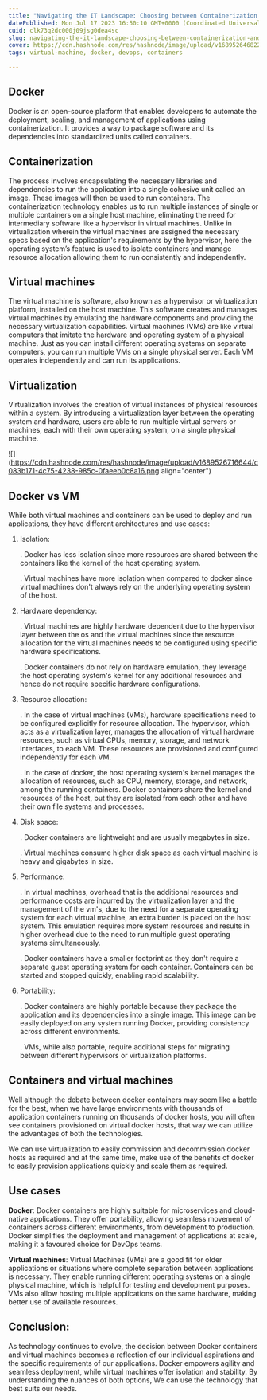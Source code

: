 ```yaml
---
title: "Navigating the IT Landscape: Choosing between Containerization and Virtualization"
datePublished: Mon Jul 17 2023 16:50:10 GMT+0000 (Coordinated Universal Time)
cuid: clk73q2dc000j09jsg0dea4sc
slug: navigating-the-it-landscape-choosing-between-containerization-and-virtualization
cover: https://cdn.hashnode.com/res/hashnode/image/upload/v1689526468220/6a798e78-e2ac-4df7-934c-5f0b11b4b452.png
tags: virtual-machine, docker, devops, containers

---
```


## Docker

Docker is an open-source platform that enables developers to automate the deployment, scaling, and management of applications using containerization. It provides a way to package software and its dependencies into standardized units called containers.

## Containerization

The process involves encapsulating the necessary libraries and dependencies to run the application into a single cohesive unit called an image. These images will then be used to run containers. The containerization technology enables us to run multiple instances of single or multiple containers on a single host machine, eliminating the need for intermediary software like a hypervisor in virtual machines. Unlike in virtualization wherein the virtual machines are assigned the necessary specs based on the application's requirements by the hypervisor, here the operating system’s feature is used to isolate containers and manage resource allocation allowing them to run consistently and independently.

## Virtual machines

The virtual machine is software, also known as a hypervisor or virtualization platform, installed on the host machine. This software creates and manages virtual machines by emulating the hardware components and providing the necessary virtualization capabilities. Virtual machines (VMs) are like virtual computers that imitate the hardware and operating system of a physical machine. Just as you can install different operating systems on separate computers, you can run multiple VMs on a single physical server. Each VM operates independently and can run its applications.

## Virtualization

Virtualization involves the creation of virtual instances of physical resources within a system. By introducing a virtualization layer between the operating system and hardware, users are able to run multiple virtual servers or machines, each with their own operating system, on a single physical machine.

![](https://cdn.hashnode.com/res/hashnode/image/upload/v1689526716644/c083b171-4c75-4238-985c-0faeeb0c8a16.png align="center")

## Docker vs VM

While both virtual machines and containers can be used to deploy and run applications, they have different architectures and use cases:

1. Isolation:
    
    . Docker has less isolation since more resources are shared between the containers like the kernel of the host operating system.
    
    . Virtual machines have more isolation when compared to docker since virtual machines don't always rely on the underlying operating system of the host.
    
2. Hardware dependency:
    
    . Virtual machines are highly hardware dependent due to the hypervisor layer between the os and the virtual machines since the resource allocation for the virtual machines needs to be configured using specific hardware specifications.
    
    . Docker containers do not rely on hardware emulation, they leverage the host operating system's kernel for any additional resources and hence do not require specific hardware configurations.
    
3. Resource allocation:
    
    . In the case of virtual machines (VMs), hardware specifications need to be configured explicitly for resource allocation. The hypervisor, which acts as a virtualization layer, manages the allocation of virtual hardware resources, such as virtual CPUs, memory, storage, and network interfaces, to each VM. These resources are provisioned and configured independently for each VM.
    
    . In the case of docker, the host operating system's kernel manages the allocation of resources, such as CPU, memory, storage, and network, among the running containers. Docker containers share the kernel and resources of the host, but they are isolated from each other and have their own file systems and processes.
    
4. Disk space:
    
    . Docker containers are lightweight and are usually megabytes in size.
    
    . Virtual machines consume higher disk space as each virtual machine is heavy and gigabytes in size.
    
5. Performance:
    
    . In virtual machines, overhead that is the additional resources and performance costs are incurred by the virtualization layer and the management of the vm's, due to the need for a separate operating system for each virtual machine, an extra burden is placed on the host system. This emulation requires more system resources and results in higher overhead due to the need to run multiple guest operating systems simultaneously.
    
    . Docker containers have a smaller footprint as they don't require a separate guest operating system for each container. Containers can be started and stopped quickly, enabling rapid scalability.
    
6. Portability:
    
    . Docker containers are highly portable because they package the application and its dependencies into a single image. This image can be easily deployed on any system running Docker, providing consistency across different environments.
    
    . VMs, while also portable, require additional steps for migrating between different hypervisors or virtualization platforms.
    

## Containers and virtual machines

Well although the debate between docker containers may seem like a battle for the best, when we have large environments with thousands of application containers running on thousands of docker hosts, you will often see containers provisioned on virtual docker hosts, that way we can utilize the advantages of both the technologies.

We can use virtualization to easily commission and decommission docker hosts as required and at the same time, make use of the benefits of docker to easily provision applications quickly and scale them as required.

## Use cases

**Docker**: Docker containers are highly suitable for microservices and cloud-native applications. They offer portability, allowing seamless movement of containers across different environments, from development to production. Docker simplifies the deployment and management of applications at scale, making it a favoured choice for DevOps teams.

**Virtual machines**: Virtual Machines (VMs) are a good fit for older applications or situations where complete separation between applications is necessary. They enable running different operating systems on a single physical machine, which is helpful for testing and development purposes. VMs also allow hosting multiple applications on the same hardware, making better use of available resources.

## Conclusion:

As technology continues to evolve, the decision between Docker containers and virtual machines becomes a reflection of our individual aspirations and the specific requirements of our applications. Docker empowers agility and seamless deployment, while virtual machines offer isolation and stability. By understanding the nuances of both options, We can use the technology that best suits our needs.
